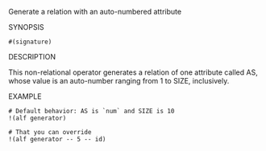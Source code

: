 
Generate a relation with an auto-numbered attribute

SYNOPSIS

    #(signature)

DESCRIPTION

This non-relational operator generates a relation of one attribute called AS, 
whose value is an auto-number ranging from 1 to SIZE, inclusively.

EXAMPLE

    # Default behavior: AS is `num` and SIZE is 10
    !(alf generator)

    # That you can override
    !(alf generator -- 5 -- id)

